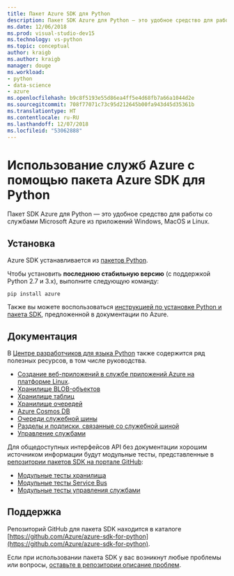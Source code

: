 ```yaml
---
title: Пакет Azure SDK для Python
description: Пакет SDK Azure для Python — это удобное средство для работы со службами Microsoft Azure из приложений Python на любой платформе.
ms.date: 12/06/2018
ms.prod: visual-studio-dev15
ms.technology: vs-python
ms.topic: conceptual
author: kraigb
ms.author: kraigb
manager: douge
ms.workload:
- python
- data-science
- azure
ms.openlocfilehash: b9c8f5193e55d86ea4ff5e4d68fb7a66a1044d2e
ms.sourcegitcommit: 708f77071c73c95d212645b00fa943d45d35361b
ms.translationtype: HT
ms.contentlocale: ru-RU
ms.lasthandoff: 12/07/2018
ms.locfileid: "53062888"
---
```

# <a name="consume-azure-services-using-the-azure-sdk-for-python"></a>Использование служб Azure с помощью пакета Azure SDK для Python

Пакет SDK Azure для Python — это удобное средство для работы со службами Microsoft Azure из приложений Windows, MacOS и Linux.

## <a name="installation"></a>Установка

Azure SDK устанавливается из [пакетов Python](https://pypi.python.org/pypi/azure).

Чтобы установить **последнюю стабильную версию** (с поддержкой Python 2.7 и 3.x), выполните следующую команду:

```command
pip install azure
```

Также вы можете воспользоваться [инструкцией по установке Python и пакета SDK](https://docs.microsoft.com/azure/python-how-to-install/), предложенной в документации по Azure.

## <a name="documentation"></a>Документация

В [Центре разработчиков для языка Python](https://docs.microsoft.com/python/azure/?view=azure-python) также содержится ряд полезных ресурсов, в том числе руководства.

- [Создание веб-приложений в службе приложений Azure на платформе Linux](/azure/app-service/containers/quickstart-python).
- [Хранилище BLOB-объектов](/azure/storage/blobs/storage-quickstart-blobs-python)
- [Хранилище таблиц](/azure/cosmos-db/table-storage-how-to-use-python)
- [Хранилище очередей](/azure/storage/storage-python-how-to-use-queue-storage)
- [Azure Cosmos DB](/azure/cosmos-db/sql-api-python-application)
- [Очереди служебной шины](/azure/service-bus-messaging/service-bus-python-how-to-use-queues)
- [Разделы и подписки, связанные со служебной шиной](/azure/service-bus-messaging/service-bus-python-how-to-use-topics-subscriptions)
- [Управление службами](/azure/cloud-services/cloud-services-python-how-to-use-service-management)

Для общедоступных интерфейсов API без документации хорошим источником информации будут модульные тесты, представленные в [репозитории пакетов SDK на портале GitHub](https://github.com/Azure/azure-sdk-for-python):

- [Модульные тесты хранилища](https://github.com/Azure/azure-storage-python/tree/master/tests)
- [Модульные тесты Service Bus](https://github.com/Azure/azure-sdk-for-python/tree/master/azure-servicebus/tests)
- [Модульные тесты управления службами](https://github.com/Azure/azure-sdk-for-python/tree/master/azure-servicemanagement-legacy/tests)

## <a name="support"></a>Поддержка

Репозиторий GitHub для пакета SDK находится в каталоге [https://github.com/Azure/azure-sdk-for-python](https://github.com/Azure/azure-sdk-for-python).

Если при использовании пакета SDK у вас возникнут любые проблемы или вопросы, [оставьте в репозитории описание проблем](https://github.com/Azure/azure-sdk-for-python/issues).
